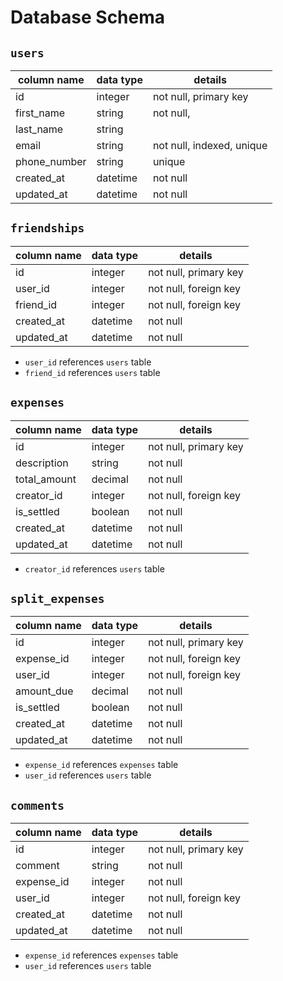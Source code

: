 # **Database Schema**

## `users`

| column name  | data type | details                   |
|--------------|-----------|---------------------------|
| id           | integer   | not null, primary key     |
| first_name   | string    | not null,                 |
| last_name    | string    |                           |
| email        | string    | not null, indexed, unique |
| phone_number | string    | unique                    |
| created_at   | datetime  | not null                  |
| updated_at   | datetime  | not null                  |

## `friendships`

| column name | data type | details               |
|-------------|-----------|-----------------------|
| id          | integer   | not null, primary key |
| user_id     | integer   | not null, foreign key |
| friend_id   | integer   | not null, foreign key |
| created_at  | datetime  | not null              |
| updated_at  | datetime  | not null              |

* `user_id` references `users` table
* `friend_id` references `users` table

## `expenses`

| column name  | data type | details               |
|--------------|-----------|-----------------------|
| id           | integer   | not null, primary key |
| description  | string    | not null              |
| total_amount | decimal   | not null              |
| creator_id   | integer   | not null, foreign key |
| is_settled   | boolean   | not null              |
| created_at   | datetime  | not null              |
| updated_at   | datetime  | not null              |

* `creator_id` references `users` table

## `split_expenses`

| column name | data type | details               |
|-------------|-----------|-----------------------|
| id          | integer   | not null, primary key |
| expense_id  | integer   | not null, foreign key |
| user_id     | integer   | not null, foreign key |
| amount_due  | decimal   | not null              |
| is_settled  | boolean   | not null              |
| created_at  | datetime  | not null              |
| updated_at  | datetime  | not null              |

* `expense_id` references `expenses` table
* `user_id` references `users` table

## `comments`

| column name | data type | details               |
|-------------|-----------|-----------------------|
| id          | integer   | not null, primary key |
| comment     | string    | not null              |
| expense_id  | integer   | not null              |
| user_id     | integer   | not null, foreign key |
| created_at  | datetime  | not null              |
| updated_at  | datetime  | not null              |

* `expense_id` references `expenses` table
* `user_id` references `users` table
